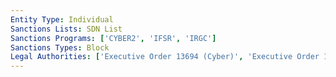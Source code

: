 ```yaml
---
Entity Type: Individual
Sanctions Lists: SDN List
Sanctions Programs: ['CYBER2', 'IFSR', 'IRGC']
Sanctions Types: Block
Legal Authorities: ['Executive Order 13694 (Cyber)', 'Executive Order 13757 (Cyber)']
---
```

